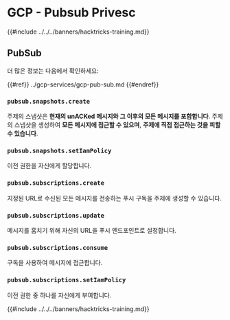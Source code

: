 # GCP - Pubsub Privesc

{{#include ../../../banners/hacktricks-training.md}}

## PubSub

더 많은 정보는 다음에서 확인하세요:

{{#ref}}
../gcp-services/gcp-pub-sub.md
{{#endref}}

### `pubsub.snapshots.create`

주제의 스냅샷은 **현재의 unACKed 메시지와 그 이후의 모든 메시지를 포함합니다**. 주제의 스냅샷을 생성하여 **모든 메시지에 접근할 수 있으며**, **주제에 직접 접근하는 것을 피할 수 있습니다**.

### **`pubsub.snapshots.setIamPolicy`**

이전 권한을 자신에게 할당합니다.

### `pubsub.subscriptions.create`

지정된 URL로 수신된 모든 메시지를 전송하는 푸시 구독을 주제에 생성할 수 있습니다.

### **`pubsub.subscriptions.update`**

메시지를 훔치기 위해 자신의 URL을 푸시 엔드포인트로 설정합니다.

### `pubsub.subscriptions.consume`

구독을 사용하여 메시지에 접근합니다.

### `pubsub.subscriptions.setIamPolicy`

이전 권한 중 하나를 자신에게 부여합니다.

{{#include ../../../banners/hacktricks-training.md}}
